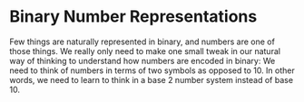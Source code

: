# Binary Number Representations

Few things are naturally represented in binary, and numbers are one of those things. We really only need to make one small tweak in our natural way of thinking to understand how numbers are encoded in binary: We need to think of numbers in terms of two symbols as opposed to 10. In other words, we need to learn to think in a base 2 number system instead of base 10.
